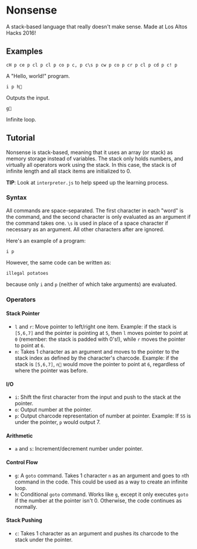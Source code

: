 # Nonsense
A stack-based language that really doesn't make sense. Made at Los Altos Hacks 2016!

## Examples
    cH p ce p cl p cl p co p c, p c\s p cw p co p cr p cl p cd p c! p
A "Hello, world!" program.

    i p h
Outputs the input.

    g
Infinite loop.
## Tutorial
Nonsense is stack-based, meaning that it uses an array (or stack) as memory storage instead of variables. The stack only holds numbers, and virtually all operators work using the stack. In this case, the stack is of infinite length and all stack items are initialized to 0.

**TIP**: Look at `interpreter.js` to help speed up the learning process.
### Syntax
All commands are space-separated. The first character in each "word" is the command, and the second character is only evaluated as an argument if the command takes one. `\s` is used in place of a space character if necessary as an argument. All other characters after are ignored.

Here's an example of a program:

    i p
However, the same code can be written as:

    illegal potatoes
because only `i` and `p` (neither of which take arguments) are evaluated.
### Operators
#### Stack Pointer
- `l` and `r`: Move pointer to left/right one item. Example: if the stack is `[5,6,7]` and the pointer is pointing at `5`, then `l` moves pointer to point at `0` (remember: the stack is padded with 0's!), while `r` moves the pointer to point at `6`.
- `n`: Takes 1 character as an argument and moves to the pointer to the stack index as defined by the character's charcode. Example: if the stack is `[5,6,7]`, `n` would move the pointer to point at `6`, regardless of where the pointer was before.

#### I/O
- `i`: Shift the first character from the input and push to the stack at the pointer.
- `o`: Output number at the pointer.
- `p`: Output charcode representation of number at pointer. Example: If `55` is under the pointer, `p` would output 7.

#### Arithmetic
- `a` and `s`: Increment/decrement number under pointer.

#### Control Flow
- `g`: A `goto` command. Takes 1 character `n` as an argument and goes to `n`th command in the code. This could be used as a way to create an infinite loop.
- `h`: Conditional `goto` command. Works like `g`, except it only executes `goto` if the number at the pointer isn't 0. Otherwise, the code continues as normally.

#### Stack Pushing
- `c`: Takes 1 character as an argument and pushes its charcode to the stack under the pointer.